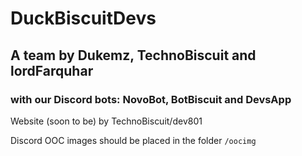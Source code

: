 # DuckBiscuitDevs

## A team by Dukemz, TechnoBiscuit and lordFarquhar

### with our Discord bots: NovoBot, BotBiscuit and DevsApp



Website (soon to be) by TechnoBiscuit/dev801

Discord OOC images should be placed in the folder `/oocimg`
